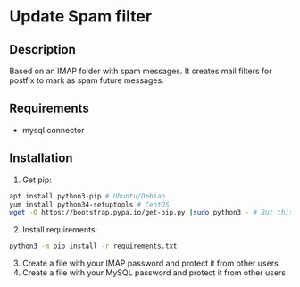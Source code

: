# Update Spam filter
## Description
Based on an IMAP folder with spam messages. It creates mail filters for postfix
to mark as spam future messages.
## Requirements
- mysql.connector
## Installation
1. Get pip:
```bash
apt install python3-pip # Ubuntu/Debian
yum install python34-setuptools # CentOS
wget -O https://bootstrap.pypa.io/get-pip.py |sudo python3 - # But this might mess with a pip installed with your system package manager
```
2. Install requirements:
```bash
python3 -m pip install -r requirements.txt
```
3. Create a file with your IMAP password and protect it from other users
4. Create a file with your MySQL password and protect it from other users
